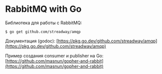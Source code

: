 # RabbitMQ with Go

Библиотека для работы с RabbitMQ:

```
$ go get github.com/streadway/amqp
```

Документация (godoc): [https://pkg.go.dev/github.com/streadway/amqp](https://pkg.go.dev/github.com/streadway/amqp)

Пример создания consumer и publisher на Go: [https://github.com/masnun/gopher-and-rabbit](https://github.com/masnun/gopher-and-rabbit)

